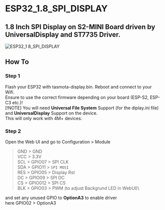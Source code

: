 # ESP32_1.8_SPI_DISPLAY
## 1.8 Inch SPI Display on S2-MINI Board driven by UniversalDisplay and ST7735 Driver.
![ESP32_1 8_SPI_DISPLAY](https://github.com/user-attachments/assets/110dd347-68e3-4918-b1d6-bf47b45172f8)
## How To

### Step 1
Flash your ESP32 with tasmota-display.bin. Reboot and connect to your Wifi.\
Ensure to use the correct firmware depending on your board (ESP-S2, ESP-C3 etc.)!\
[!NOTE]
You will need **Universal File System** Support (for the diplay.ini file) and **UniversalDisplay** Support on the device.\
This will only work with 4M+ devices.

### Step 2
Open the Web UI and go to Configuration > Module

> GND > GND\
> VCC > 3.3V\
> SCL > GPIO07 > SPI CLK\
SDA > GPIO11 > `SPI MOSI`\
RES > GPIO05 > Display Rst\
DC > GPIO09 > SPI DC\
CS > GPIO012 > SPI CS\
BLK > GPIO03 > PWM (to adjust Backgrund LED in WebUI)\

and set any unused GPIO to **OptionA3** to enable driver\
here GPIO02 > OptionA3	

